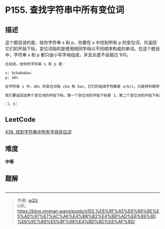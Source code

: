 # P155. 查找字符串中所有变位词


<!--more-->

## 描述

这个题目说的是，给你字符串 s 和 p，你要在 s 中找到所有 p 的变位词，并返回它们的开始下标。变位词指的是使用相同字母以不同顺序构成的单词。在这个题目中，字符串 s 和 p 都只由小写字母组成，并且长度不会超过 100。

```markdown
比如说，给你的字符串 s 和 p 是：

s: bcbababac
p: abc

在字符串 s 中，abc 的变位词有 cba 和 bac，它们的组成字符都是 a/b/c，只是排列顺序不一样。

我们要返回这两个变位词的开始下标。第一个变位词的开始下标是 1，第二个变位词的开始下标是 6，因此返回：

[1，6]
```

## LeetCode

[438. 找到字符串中所有字母异位词](https://leetcode.cn/problems/find-all-anagrams-in-a-string/description/)

## 难度

**中等**

## 题解

```java

```


---

> 作者: [w2lz](https://github.com/w2lz)  
> URL: https://blog.yingnan.wang/posts/p155.%E6%9F%A5%E6%89%BE%E5%AD%97%E7%AC%A6%E4%B8%B2%E4%B8%AD%E6%89%80%E6%9C%89%E5%8F%98%E4%BD%8D%E8%AF%8D/  

